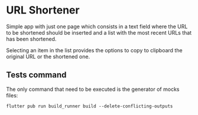 # URL Shortener

Simple app with just one page which consists in a text field
where the URL to be shortened should be inserted and a list with
the most recent URLs that has been shortened.

Selecting an item in the list provides the options to copy to
clipboard the original URL or the shortened one. 

## Tests command

The only command that need to be executed is the generator
of mocks files:

 ``` flutter pub run build_runner build --delete-conflicting-outputs ```
